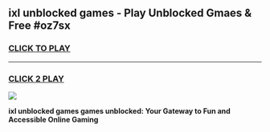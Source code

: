 
## ixl unblocked games - Play Unblocked Gmaes & Free #oz7sx
<h3>
<a href="https://news.freeplayer.one?title=ixl_unblocked_games&ref=24F">CLICK TO PLAY</a></h3>
<hr>

<h3>
<a href="https://news.freeplayer.one?title=ixl_unblocked_games&ref=24F">CLICK 2 PLAY</a>
  
</h3>

<a href="https://news.freeplayer.one?title=ixl_unblocked_games&ref=24F/"><img src="https://clearcache.store/games.png"></a>


**ixl unblocked games games unblocked: Your Gateway to Fun and Accessible Online Gaming**
